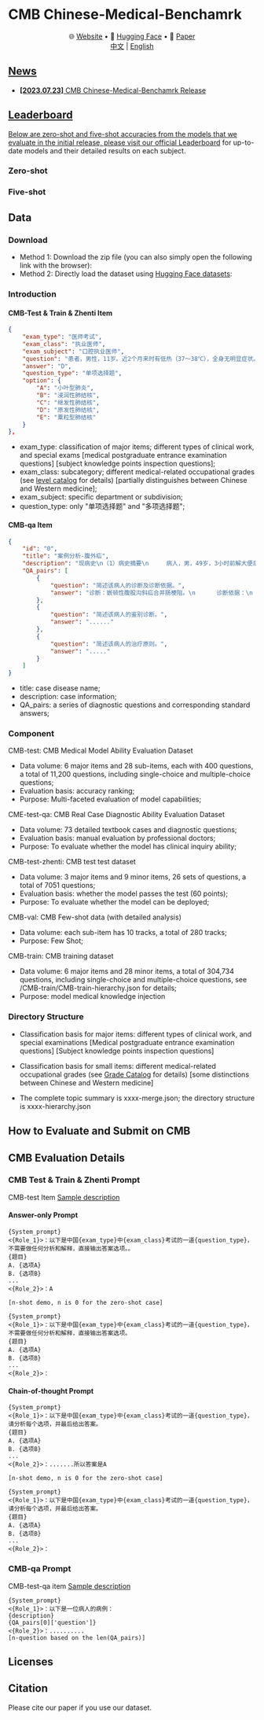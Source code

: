 # CMB Chinese-Medical-Benchamrk
<p align="center">
   🌐 <a href="" target="_blank">Website</a> • 🤗 <a href="" target="_blank">Hugging Face</a> • 📃 <a href="" target="_blank">Paper</a>  <br>  <a href="">   中文</a> | <a href="">English 
</p>

## News

* **[2023.07.23]**  CMB Chinese-Medical-Benchamrk Release

## Leaderboard
Below are zero-shot and five-shot accuracies from the models that we evaluate in the initial release, please visit our official [Leaderboard]() for up-to-date models and their detailed results on each subject.

### Zero-shot

### Five-shot


## Data
### Download
- Method 1: Download the zip file (you can also simply open the following link with the browser):
- Method 2: Directly load the dataset using [Hugging Face datasets]():

### Introduction

#### CMB-Test & Train & Zhenti Item 
```json
{
    "exam_type": "医师考试",
    "exam_class": "执业医师",
    "exam_subject": "口腔执业医师",
    "question": "患者，男性，11岁。近2个月来时有低热（37～38℃），全身无明显症状。查体无明显阳性体征。X线检查发现右肺中部有一直径约0.8cm类圆形病灶，边缘稍模糊，肺门淋巴结肿大。此男孩可能患",
    "answer": "D",
    "question_type": "单项选择题",
    "option": {
        "A": "小叶型肺炎",
        "B": "浸润性肺结核",
        "C": "继发性肺结核",
        "D": "原发性肺结核",
        "E": "粟粒型肺结核"
    }
},
```
- exam_type: classification of major items; different types of clinical work, and special exams [medical postgraduate entrance examination questions] [subject knowledge points inspection questions];
- exam_class: subcategory; different medical-related occupational grades (see [level catalog](catalog.md) for details) [partially distinguishes between Chinese and Western medicine];
- exam_subject: specific department or subdivision;
- question_type: only "单项选择题" and "多项选择题";

#### CMB-qa Item 
```json
{
    "id": "0",
    "title": "案例分析-腹外疝",
    "description": "现病史\n（1）病史摘要\n     病人，男，49岁，3小时前解大便后出现右下腹疼痛，右下腹可触及一包块，既往体健。\n（2）主诉\n     右下腹痛并自扪及包块3小时。\n\n体格检查\n体温： T 37.8℃，P 101次／分，呼吸22次/分，BP 100/60mmHg，腹软，未见胃肠型蠕动波，肝脾肋下未及，于右侧腹股沟区可扪及一圆形肿块，约4cm×4cm大小，有压痛、界欠清，且肿块位于腹股沟韧带上内方。\n\n辅助检查\n（1）实验室检查\n     血常规：WBC 5.0×109／L，N 78％。\n     尿常规正常。\n（2）多普勒超声检查\n     沿腹股沟纵切可见一多层分布的混合回声区，宽窄不等，远端膨大，边界整齐，长约4～5cm。\n（3）腹部X线检查\n     可见阶梯状液气平。",
    "QA_pairs": [
        {
            "question": "简述该病人的诊断及诊断依据。",
            "answer": "诊断：嵌顿性腹股沟斜疝合并肠梗阻。\n      诊断依据：\n      ①右下腹痛并自扪及包块3小时；\n      ②有腹胀、呕吐，类似肠梗阻表现；腹部平片可见阶梯状液平，考虑肠梗阻可能；腹部B超考虑， \n腹部包块内可能为肠管可能；\n      ③有轻度毒性反应或是中毒反应，如 T 37.8℃，P 101次／分，白细胞中性分类78％；\n      ④腹股沟区包块位于腹股沟韧带上内方。"
        },
        {
            "question": "简述该病人的鉴别诊断。",
            "answer": "......"
        },
        {
            "question": "简述该病人的治疗原则。",
            "answer": "....."
        }
    ]
}
```
- title: case disease name;
- description: case information;
- QA_pairs: a series of diagnostic questions and corresponding standard answers;

### Component
CMB-test: CMB Medical Model Ability Evaluation Dataset
- Data volume: 6 major items and 28 sub-items, each with 400 questions, a total of 11,200 questions, including single-choice and multiple-choice questions;
- Evaluation basis: accuracy ranking;
- Purpose: Multi-faceted evaluation of model capabilities;

CME-test-qa: CMB Real Case Diagnostic Ability Evaluation Dataset
- Data volume: 73 detailed textbook cases and diagnostic questions;
- Evaluation basis: manual evaluation by professional doctors;
- Purpose: To evaluate whether the model has clinical inquiry ability;

CMB-test-zhenti: CMB test test dataset
- Data volume: 3 major items and 9 minor items, 26 sets of questions, a total of 7051 questions;
- Evaluation basis: whether the model passes the test (60 points);
- Purpose: To evaluate whether the model can be deployed;

CMB-val: CMB Few-shot data (with detailed analysis)
- Data volume: each sub-item has 10 tracks, a total of 280 tracks;
- Purpose: Few Shot;

CMB-train: CMB training dataset
- Data volume: 6 major items and 28 minor items, a total of 304,734 questions, including single-choice and multiple-choice questions, see /CMB-train/CMB-train-hierarchy.json for details;
- Purpose: model medical knowledge injection

### Directory Structure
- Classification basis for major items: different types of clinical work, and special examinations [Medical postgraduate entrance examination questions] [Subject knowledge points inspection questions]

- Classification basis for small items: different medical-related occupational grades (see [Grade Catalog](catalog.md) for details) [some distinctions between Chinese and Western medicine]

- The complete topic summary is xxxx-merge.json; the directory structure is xxxx-hierarchy.json



## How to Evaluate and Submit on CMB


## CMB Evaluation Details

### CMB Test & Train & Zhenti Prompt
CMB-test Item [Sample description]()
#### Answer-only Prompt
```
{System_prompt}
<{Role_1}>：以下是中国{exam_type}中{exam_class}考试的一道{question_type}，不需要做任何分析和解释，直接输出答案选项。。
{题目}
A. {选项A}
B. {选项B}
...
<{Role_2}>：A

[n-shot demo, n is 0 for the zero-shot case]

{System_prompt}
<{Role_1}>：以下是中国{exam_type}中{exam_class}考试的一道{question_type}，不需要做任何分析和解释，直接输出答案选项。
{题目}
A. {选项A}
B. {选项B}
...
<{Role_2}>：
```
#### Chain-of-thought Prompt

```
{System_prompt}
<{Role_1}>：以下是中国{exam_type}中{exam_class}考试的一道{question_type}，请分析每个选项，并最后给出答案。
{题目}
A. {选项A}
B. {选项B}
...
<{Role_2}>：.......所以答案是A

[n-shot demo, n is 0 for the zero-shot case]

{System_prompt}
<{Role_1}>：以下是中国{exam_type}中{exam_class}考试的一道{question_type}，请分析每个选项，并最后给出答案。
{题目}
A. {选项A}
B. {选项B}
...
<{Role_2}>：
```

### CMB-qa Prompt
CMB-test-qa item [Sample description]()
```
{System_prompt}
<{Role_1}>：以下是一位病人的病例：
{description}
{QA_pairs[0]['question']}
<{Role_2}>：..........
[n-question based on the len(QA_pairs)]
```


## Licenses




## Citation

Please cite our paper if you use our dataset.
```

```
